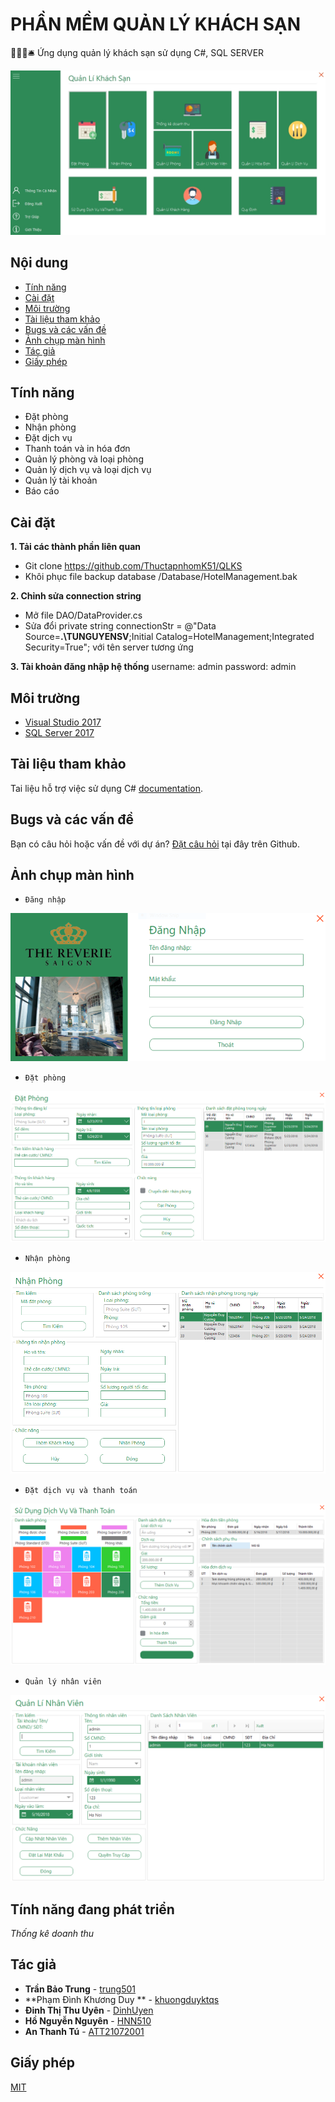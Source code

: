# PHẦN MỀM QUẢN LÝ KHÁCH SẠN

🏨🚪🛌🛎️ Ứng dụng quản lý khách sạn sử dụng C#, SQL SERVER

![Hình ảnh demo sản phẩm](/images/mainscreen.png)

## Nội dung

* [Tính năng](#Tính-năng)
* [Cài đặt](#Cài-đặt)
* [Môi trường](#Môi-trường)
* [Tài liệu tham khảo](#Tài-liệu-tham-khảo)
* [Bugs và các vấn đề](#Bugs-và-các-vấn-đề)
* [Ảnh chụp màn hình](#Ảnh-chụp-màn-hình)
* [Tác giả](#Tác-giả)
* [Giấy phép](#Giấy-phép)

## Tính năng

* Đặt phòng
* Nhận phòng
* Đặt dịch vụ
* Thanh toán và in hóa đơn
* Quản lý phòng và loại phòng
* Quản lý dịch vụ và loại dịch vụ
* Quản lý tài khoản
* Báo cáo 

## Cài đặt

**1. Tải các thành phần liên quan**

* Git clone https://github.com/ThuctapnhomK51/QLKS
* Khôi phục file backup database /Database/HotelManagement.bak

**2. Chỉnh sửa connection string**

* Mở file DAO/DataProvider.cs 
* Sửa đổi  private string connectionStr = @"Data Source=**.\TUNGUYENSV**;Initial Catalog=HotelManagement;Integrated Security=True";
với tên server tương ứng

**3. Tài khoản đăng nhập hệ thống**
username: admin
password: admin

## Môi trường

* [Visual Studio 2017](https://visualstudio.microsoft.com/fr/downloads/?rr=https%3A%2F%2Fwww.google.com.vn%2F)
* [SQL Server 2017](https://www.microsoft.com/en-us/sql-server/sql-server-2017)

## Tài liệu tham khảo

Tai liệu hỗ trợ việc sử dụng C# [documentation](https://docs.microsoft.com/en-us/dotnet/csharp/).

## Bugs và các vấn đề

Bạn có câu hỏi hoặc vấn đề với dự án? [Đặt câu hỏi](https://github.com/ThuctapnhomK51/QLKS/issues) tại đây trên Github.

## Ảnh chụp màn hình

* `Đăng nhập`

![Đăng nhập](/images/login.png)

* `Đặt phòng`

![Đặt phòng](/images/datphong.png)

* `Nhận phòng`

![Nhận phòng](/images/nhanphong.png)

* `Đặt dịch vụ và thanh toán`

![Đặt dịch vụ và thanh toán](/images/dichvu-thanhtoan.png)

* `Quản lý nhân viên`

![Quản lý nhân viên](/images/nhanvien.png)

## Tính năng đang phát triển
*Thống kê doanh thu*


## Tác giả

* **Trần Bảo Trung** - [trung501](https://github.com/trung501)
* **Phạm Đình Khương Duy ** - [khuongduyktqs](https://github.com/khuongduyktqs)
* **Đinh Thị Thu Uyên** - [DinhUyen](https://github.com/DinhUyen)
* **Hồ Nguyễn Nguyên** - [HNN510](https://github.com/HNN510)
* **An Thanh Tú** - [ATT21072001](https://github.com/ATT21072001)


## Giấy phép

[MIT](https://opensource.org/licenses/MIT)
